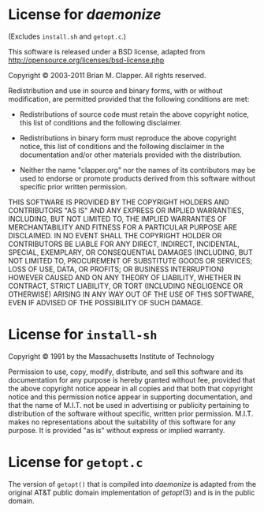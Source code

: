 # License for *daemonize*

(Excludes `install.sh` and `getopt.c`.)

This software is released under a BSD license, adapted from
<http://opensource.org/licenses/bsd-license.php>

Copyright &copy; 2003-2011 Brian M. Clapper.
All rights reserved.

Redistribution and use in source and binary forms, with or without
modification, are permitted provided that the following conditions are met:

* Redistributions of source code must retain the above copyright notice,
  this list of conditions and the following disclaimer.

* Redistributions in binary form must reproduce the above copyright notice,
  this list of conditions and the following disclaimer in the documentation
  and/or other materials provided with the distribution.

* Neither the name "clapper.org" nor the names of its contributors may be
  used to endorse or promote products derived from this software without
  specific prior written permission.

THIS SOFTWARE IS PROVIDED BY THE COPYRIGHT HOLDERS AND CONTRIBUTORS "AS IS"
AND ANY EXPRESS OR IMPLIED WARRANTIES, INCLUDING, BUT NOT LIMITED TO, THE
IMPLIED WARRANTIES OF MERCHANTABILITY AND FITNESS FOR A PARTICULAR PURPOSE
ARE DISCLAIMED. IN NO EVENT SHALL THE COPYRIGHT HOLDER OR CONTRIBUTORS BE
LIABLE FOR ANY DIRECT, INDIRECT, INCIDENTAL, SPECIAL, EXEMPLARY, OR
CONSEQUENTIAL DAMAGES (INCLUDING, BUT NOT LIMITED TO, PROCUREMENT OF
SUBSTITUTE GOODS OR SERVICES; LOSS OF USE, DATA, OR PROFITS; OR BUSINESS
INTERRUPTION) HOWEVER CAUSED AND ON ANY THEORY OF LIABILITY, WHETHER IN
CONTRACT, STRICT LIABILITY, OR TORT (INCLUDING NEGLIGENCE OR OTHERWISE)
ARISING IN ANY WAY OUT OF THE USE OF THIS SOFTWARE, EVEN IF ADVISED OF THE
POSSIBILITY OF SUCH DAMAGE.

# License for `install-sh`

Copyright &copy; 1991 by the Massachusetts Institute of Technology

Permission to use, copy, modify, distribute, and sell this software and its
documentation for any purpose is hereby granted without fee, provided that
the above copyright notice appear in all copies and that both that
copyright notice and this permission notice appear in supporting
documentation, and that the name of M.I.T. not be used in advertising or
publicity pertaining to distribution of the software without specific,
written prior permission. M.I.T. makes no representations about the
suitability of this software for any purpose. It is provided "as is"
without express or implied warranty.

# License for `getopt.c`

The version of `getopt()` that is compiled into *daemonize* is adapted from
the original AT&T public domain implementation of *getopt*(3) and is in the
public domain.
